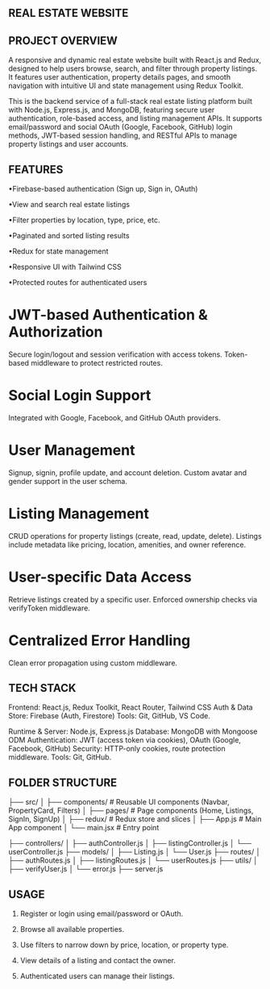 REAL ESTATE WEBSITE 
------------------------------------------

PROJECT OVERVIEW 
------------------------------------------

A responsive and dynamic real estate website built with React.js and Redux, designed to help users browse, search, and filter through property listings. It features user authentication, property details pages, and smooth navigation with intuitive UI and state management using Redux Toolkit.

This is the backend service of a full-stack real estate listing platform built with Node.js, Express.js, and MongoDB, featuring secure user authentication, role-based access, and listing management APIs. It supports email/password and social OAuth (Google, Facebook, GitHub) login methods, JWT-based session handling, and RESTful APIs to manage property listings and user accounts.

FEATURES 
-----------------------------------------

•Firebase-based authentication (Sign up, Sign in, OAuth)

•View and search real estate listings

•Filter properties by location, type, price, etc.

•Paginated and sorted listing results

•Redux for state management

•Responsive UI with Tailwind CSS

•Protected routes for authenticated users

# JWT-based Authentication & Authorization

Secure login/logout and session verification with access tokens.
Token-based middleware to protect restricted routes.

# Social Login Support

Integrated with Google, Facebook, and GitHub OAuth providers.

# User Management

Signup, signin, profile update, and account deletion.
Custom avatar and gender support in the user schema.

# Listing Management

CRUD operations for property listings (create, read, update, delete).
Listings include metadata like pricing, location, amenities, and owner reference.

# User-specific Data Access

Retrieve listings created by a specific user. Enforced ownership checks via verifyToken middleware.

# Centralized Error Handling

Clean error propagation using custom middleware.

TECH STACK 
------------------------------------------

Frontend: React.js, Redux Toolkit, React Router, Tailwind CSS
Auth & Data Store: Firebase (Auth, Firestore)
Tools: Git, GitHub, VS Code.

Runtime & Server: Node.js, Express.js
Database: MongoDB with Mongoose ODM
Authentication: JWT (access token via cookies), OAuth (Google, Facebook, GitHub)
Security: HTTP-only cookies, route protection middleware.
Tools: Git, GitHub.

FOLDER STRUCTURE 
------------------------------------------

├── src/
│   ├── components/         # Reusable UI components (Navbar, PropertyCard, Filters)
│   ├── pages/              # Page components (Home, Listings, SignIn, SignUp)
│   ├── redux/              # Redux store and slices
│   ├── App.js              # Main App component
│   └── main.jsx            # Entry point



├── controllers/
│   ├── authController.js
│   ├── listingController.js
│   └── userController.js
├── models/
│   ├── Listing.js
│   └── User.js
├── routes/
│   ├── authRoutes.js
│   ├── listingRoutes.js
│   └── userRoutes.js
├── utils/
│   ├── verifyUser.js
│   └── error.js
├── server.js

USAGE 
------------------------------------------

1. Register or login using email/password or OAuth.

2. Browse all available properties.

3. Use filters to narrow down by price, location, or property type.

4. View details of a listing and contact the owner.

5. Authenticated users can manage their listings.

